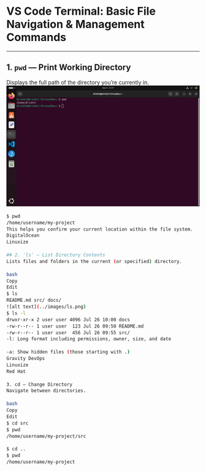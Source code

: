 # VS Code Terminal: Basic File Navigation & Management Commands

---

## 1. `pwd` — Print Working Directory

Displays the full path of the directory you’re currently in.
![alt text](../images/pwd.png)
```bash
$ pwd
/home/username/my-project
This helps you confirm your current location within the file system. 
DigitalOcean
Linuxize

## 2. 'ls' — List Directory Contents
Lists files and folders in the current (or specified) directory.

bash
Copy
Edit
$ ls
README.md src/ docs/
![alt text](../images/ls.png)
$ ls -l
drwxr-xr-x 2 user user 4096 Jul 26 10:00 docs
-rw-r--r-- 1 user user  123 Jul 26 09:50 README.md
-rw-r--r-- 1 user user  456 Jul 26 09:55 src/
-l: Long format including permissions, owner, size, and date

-a: Show hidden files (those starting with .) 
Gravity DevOps
Linuxize
Red Hat

3. cd — Change Directory
Navigate between directories.

bash
Copy
Edit
$ cd src
$ pwd
/home/username/my-project/src

$ cd ..
$ pwd
/home/username/my-project